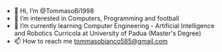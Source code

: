 - 👋 Hi, I’m @TommasoBi1998
- 👀 I’m interested in Computers, Programming and football
- 🌱 I’m currently learning Computer Engineering - Artificial Intelligence and Robotics Curricola at University of Padua (Master's Degree)
- 📫 How to reach me tommasobianco585@gmail.com

<!---
TommasoBi1998/TommasoBi1998 is a ✨ special ✨ repository because its `README.md` (this file) appears on your GitHub profile.
You can click the Preview link to take a look at your changes.
--->
